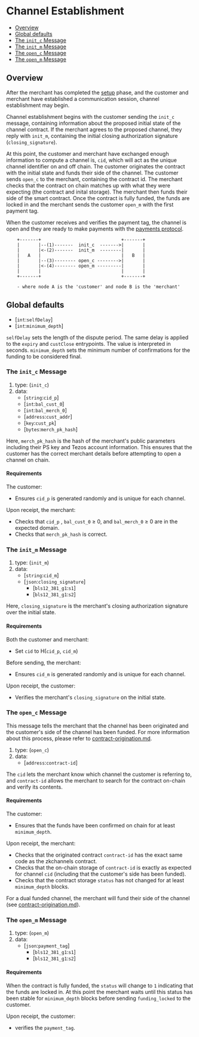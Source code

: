 # Channel Establishment

  * [Overview](#Overview)
  * [Global defaults](#global-defaults)
  * [The `init_c` Message](#the-`init_c`-Message)
  * [The `init_m` Message](#the-`init_m`-Message)
  * [The `open_c` Message](#the-`open_c`-Message)
  * [The `open_m` Message](#the-`open_m`-Message)

## Overview
After the merchant has completed the [setup](#setup.md) phase, and the customer and merchant have established a communication session, channel establishment may begin. 

Channel establishment begins with the customer sending the `init_c` message, containing information about the proposed initial state of the channel contract. If the merchant agrees to the proposed channel, they reply with `init_m`, containing the initial closing authorization signature (`closing_signature`).  

At this point, the customer and merchant have exchanged enough information to compute a channel is, `cid`, which will act as the unique channel identifier on and off chain. The customer originates the contract with the initial state and funds their side of the channel. The customer sends `open_c` to the merchant, containing the contract id. The merchant checks that the contract on chain matches up with what they were expecting (the contract and inital storage). The merchant then funds their side of the smart contract. Once the contract is fully funded, the funds are locked in and the merchant sends the customer `open_m` with the first payment tag.

When the customer receives and verifies the payment tag, the channel is open and they are ready to make payments with the [payments protocol](channel-payments.md).

        +-------+                              +-------+
        |       |--(1)-------  init_c  ------->|       |
        |       |<-(2)-------  init_m  --------|       |
        |   A   |                              |   B   |
        |       |--(3)-------- open_c -------->|       |
        |       |<-(4)-------- open_m ---------|       |
        |       |                              |       |
        +-------+                              +-------+

        - where node A is the 'customer' and node B is the 'merchant'

## Global defaults
* [`int`:`selfDelay`] 
* [`int`:`minimum_depth`]

`selfDelay` sets the length of the dispute period. The same delay is applied to the `expiry` and `custClose` entrypoints. The value is interpreted in seconds. 
`minimum_depth` sets the minimum number of confirmations for the funding to be considered final.

### The `init_c` Message
1. type: (`init_c`)
2. data: 
    * [`string`:`cid_p`]
    * [`int`:`bal_cust_0`]
    * [`int`:`bal_merch_0`]
    * [`address`:`cust_addr`]
    * [`key`:`cust_pk`]
    * [`bytes`:`merch_pk_hash`]

Here, `merch_pk_hash` is the hash of the merchant's public parameters including their PS key and Tezos account information. This ensures that the customer has the correct merchant details before attempting to open a channel on chain. 

#### Requirements
The customer:
  - Ensures `cid_p` is generated randomly and is unique for each channel.

Upon receipt, the merchant:
  - Checks that `cid_p` , `bal_cust_0` ≥ 0, and `bal_merch_0` ≥ 0 are in the expected domain.
  - Checks that `merch_pk_hash` is correct.

### The `init_m` Message
1. type: (`init_m`)
2. data:
    * [`string`:`cid_m`]
    * [`json`:`closing_signature`]
      * [`bls12_381_g1`:`s1`]
      * [`bls12_381_g1`:`s2`]

Here, `closing_signature` is the merchant's closing authorization signature over the initial state.

#### Requirements

Both the customer and merchant:
  - Set `cid` to H(`cid_p`, `cid_m`)

Before sending, the merchant:
  - Ensures `cid_m` is generated randomly and is unique for each channel.

Upon receipt, the customer:
  - Verifies the merchant's `closing_signature` on the initial state.
  
### The `open_c` Message
This message tells the merchant that the channel has been originated and the customer's side of the channel has been funded. For more information about this process, please refer to [contract-origination.md](contract-origination.md).

1. type: (`open_c`)
2. data: 
    * [`address`:`contract-id`]

The `cid` lets the merchant know which channel the customer is referring to, and `contract-id` allows the merchant to search for the contract on-chain and verify its contents.

#### Requirements

The customer:
  - Ensures that the funds have been confirmed on chain for at least `minimum_depth`.

Upon receipt, the merchant:
  - Checks that the originated contract `contract-id` has the exact same code as the zkchannels contract.
  - Checks that the on-chain storage of `contract-id` is exactly as expected for channel `cid` (including that the customer's side has been funded).
  - Checks that the contract storage `status` has not changed for at least `minimum_depth` blocks.

For a dual funded channel, the merchant will fund their side of the channel (see [contract-origination.md](contract-origination.md)).
  ### The `open_m` Message

1. type: (`open_m`)
2. data: 
    * [`json`:`payment_tag`]
      * [`bls12_381_g1`:`s1`]
      * [`bls12_381_g1`:`s2`]

#### Requirements
When the contract is fully funded, the `status` will change to `1` indicating that the funds are locked in. At this point the merchant waits until this status has been stable for `minimum_depth` blocks before sending `funding_locked` to the customer.

Upon receipt, the customer:
  - verifies the `payment_tag`.